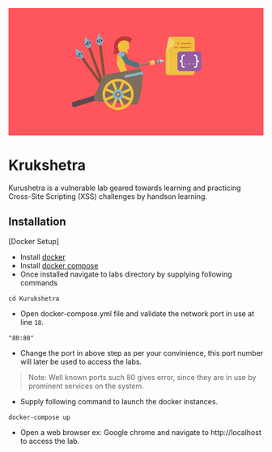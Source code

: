 ![](https://github.com/D4rk36/Kurukshetra/blob/dev/banner.jpg)

# Krukshetra
Kurushetra is a vulnerable lab geared towards learning and practicing Cross-Site Scripting (XSS) challenges by handson learning.

## Installation

[Docker Setup]

- Install [docker](https://docs.docker.com/engine/install/)
- Install [docker compose](https://docs.docker.com/compose/install/)
- Once installed navigate to labs directory by supplying following commands
```
cd Kurukshetra
```
- Open docker-compose.yml file and validate the network port in use at line `18`.
```
"80:80"
```
- Change the port in above step as per your convinience, this port number will later be used to access the labs.
> Note: Well known ports such 80 gives error, since they are in use by prominent services on the system.

- Supply following command to launch the docker instances.
```
docker-compose up
```
- Open a web browser ex: Google chrome and navigate to http://localhost to access the lab.
